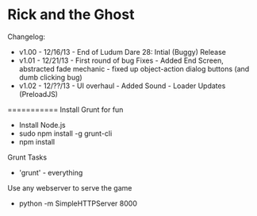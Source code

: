 Rick and the Ghost
===========

Changelog:
  - v1.00 - 12/16/13 - End of Ludum Dare 28: Intial (Buggy) Release
  - v1.01 - 12/21/13 - First round of bug Fixes
                     - Added End Screen, abstracted fade mechanic
                     - fixed up object-action dialog buttons (and dumb clicking bug)
  - v1.02 - 12/??/13 - UI overhaul
                     - Added Sound
                     - Loader Updates (PreloadJS)

===========
Install Grunt for fun
 - Install Node.js
 - sudo npm install -g grunt-cli
 - npm install

Grunt Tasks
 - 'grunt' - everything

Use any webserver to serve the game

 - python -m SimpleHTTPServer 8000